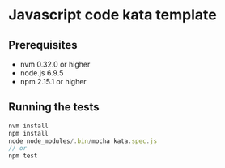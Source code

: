 # Javascript code kata template

## Prerequisites

- nvm 0.32.0 or higher
- node.js 6.9.5
- npm 2.15.1 or higher

## Running the tests

``` javascript
nvm install
npm install
node node_modules/.bin/mocha kata.spec.js
// or
npm test
```